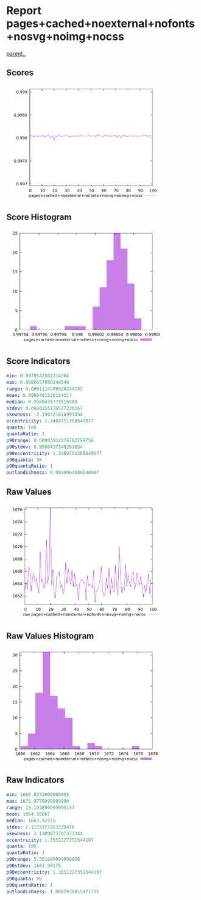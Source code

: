 # Report pages+cached+noexternal+nofonts+nosvg+noimg+nocss

[parent..](./..)  


## Scores

![score](./score.png)  

## Score Histogram

![hist](./hist.png)  

## Score Indicators

```yaml
min: 0.9979542582314304
max: 0.9980657089240548
range: 0.0001114506926244152
mean: 0.9980401528154317
median: 0.9980435773516985
stdev: 0.0000155176577220167
skewness: -2.190321018993398
eccentricity: 1.3489751368649077
quanta: 100
quantaRatio: 1
p90range: 0.00003912274702799756
p90stdev: 0.9980437340201034
p90eccentricity: 1.3489751368649077
p90quanta: 90
p90quantaRatio: 1
outlandishness: 0.9999963680548087

```

## Raw Values

![raw](./raw.png)  

## Raw Values Histogram

![raw hist](./raw_hist.png)  

## Raw Indicators

```yaml
min: 1660.8732000000005
max: 1675.9770999999996
range: 15.103899999999157
mean: 1664.38667
median: 1663.92325
stdev: 2.1133377263229476
skewness: 2.1389873707373344
eccentricity: 1.3551227351544197
quanta: 100
quantaRatio: 1
p90range: 5.361699999999928
p90stdev: 1663.90175
p90eccentricity: 1.3551227351544197
p90quanta: 90
p90quantaRatio: 1
outlandishness: 1.0002939815471725

```

<style>
  img {
    max-width: 80%;
  }
</style>
      
